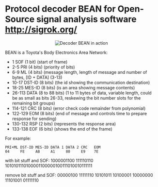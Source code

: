 # Protocol decoder BEAN for Open-Source signal analysis software http://sigrok.org/
<p align="center">
  <img alt="Decoder BEAN in action" src="https://user-images.githubusercontent.com/47828690/54356157-f22d2280-466b-11e9-8dc5-1bfb1312ad32.PNG">
</p>

BEAN is a Toyota's Body Electronics Area Network:
* 1 SOF (1 bit) (start of frame)
* 2-5 PRI (4 bits) (priority of bits)
* 6-9 ML (4 bits) (message length, length of message and number of bytes, [ID + DATA] (3-13)
* 10-17 DST-ID (8 bits) (the id showing the communication destination)
* 18-25 MES-ID (8 bits) (is an area showing message contents)
* 26-113 DATA (8 to 88 bits) (1 to 11 bytes of data, variable length, could be as small as bits 26-33, reskewing the bit number slots for the remaining bit groups)
* 114-121 CRC (8 bits) (error check code remainder from polynomial)
* 122-129 EOM (8 bits) (end of message and controls time to prepare response for sending)
* 130-132 RSP (2 bits) (represents the response area)
* 133-138 EOF (6 bits) (shows the end of the frame)



 For example:

    PRI+ML DST-ID MES-ID DATA 1 DATA 2 CRC   EOM 
    04     FE     AB     A1     80     E9    7E

with bit stuff and SOF: 1000001100 111110110 1010101110100001100000100111010010111111

remove bit stuff and SOF: 00000100 11111110 10101011 10100001 10000000 11101001 01111110  
